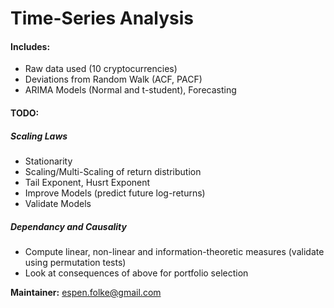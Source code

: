 # Time-Series Analysis

#### Includes:
- Raw data used (10 cryptocurrencies)
- Deviations from Random Walk (ACF, PACF)
- ARIMA Models (Normal and t-student), Forecasting

#### TODO:
##### Scaling Laws
- Stationarity
- Scaling/Multi-Scaling of return distribution
- Tail Exponent, Husrt Exponent
- Improve Models (predict future log-returns)
- Validate Models

##### Dependancy and Causality
- Compute linear, non-linear and information-theoretic measures (validate using permutation tests)
- Look at consequences of above for portfolio selection

**Maintainer:** espen.folke@gmail.com
